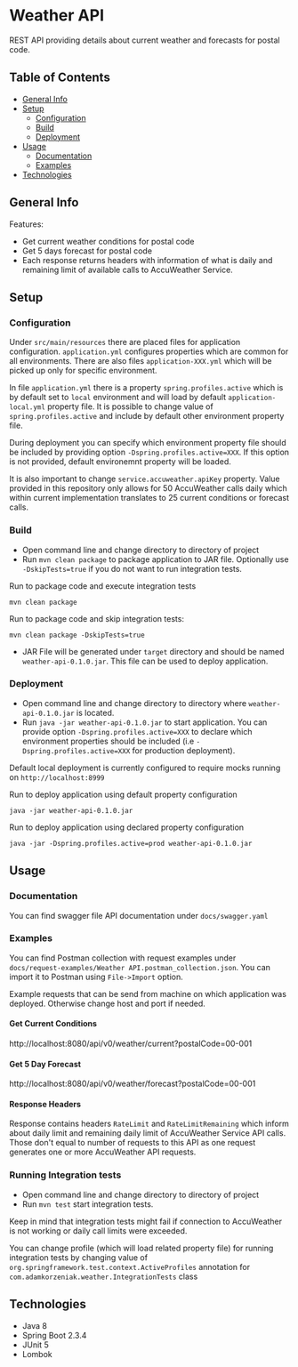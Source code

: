 # Weather API

REST API providing details about current weather and forecasts for postal code.

## Table of Contents

- [General Info](#general-info)
- [Setup](#setup)
  - [Configuration](#configuration)
  - [Build](#build)
  - [Deployment](#deployment)
- [Usage](#usage)
  - [Documentation](#documentation)
  - [Examples](#examples)
- [Technologies](#technologies)

## General Info

Features:
- Get current weather conditions for postal code
- Get 5 days forecast for postal code
- Each response returns headers with information of what is daily and remaining limit of available calls to AccuWeather Service.

## Setup

### Configuration

Under `src/main/resources` there are placed files for application configuration. `application.yml` configures properties which are common for all environments. 
There are also files `application-XXX.yml` which will be picked up only for specific environment.

In file `application.yml` there is a property `spring.profiles.active` which is by default set to `local` environment and will load by default `application-local.yml` property file.
It is possible to change value of `spring.profiles.active` and include by default other environment property file.

During deployment you can specify which environment property file should be included by providing option `-Dspring.profiles.active=XXX`.
If this option is not provided, default environemnt property will be loaded.

It is also important to change `service.accuweather.apiKey` property. 
Value provided in this repository only allows for 50 AccuWeather calls daily which within current implementation translates to 25 current conditions or forecast calls.

### Build

- Open command line and change directory to directory of project
- Run `mvn clean package` to package application to JAR file. Optionally use `-DskipTests=true` if you do not want to run integration tests.

Run to package code and execute integration tests
```
mvn clean package
```

Run to package code and skip integration tests:
```
mvn clean package -DskipTests=true
```

- JAR File will be generated under `target` directory and should be named `weather-api-0.1.0.jar`. This file can be used to deploy application.

### Deployment

- Open command line and change directory to directory where `weather-api-0.1.0.jar` is located.
- Run `java -jar weather-api-0.1.0.jar` to start application. 
You can provide option `-Dspring.profiles.active=XXX` to declare which environment properties should be included (i.e `-Dspring.profiles.active=XXX` for production deployment).

Default local deployment is currently configured to require mocks running on `http://localhost:8999`

Run to deploy application using default property configuration
```
java -jar weather-api-0.1.0.jar
```

Run to deploy application using declared property configuration
```
java -jar -Dspring.profiles.active=prod weather-api-0.1.0.jar
```

## Usage

### Documentation

You can find swagger file API documentation under `docs/swagger.yaml`

### Examples

You can find Postman collection with request examples under `docs/request-examples/Weather API.postman_collection.json`. You can import it to Postman using `File->Import` option.

Example requests that can be send from machine on which application was deployed. Otherwise change host and port if needed.

#### Get Current Conditions

http://localhost:8080/api/v0/weather/current?postalCode=00-001

#### Get 5 Day Forecast

http://localhost:8080/api/v0/weather/forecast?postalCode=00-001

#### Response Headers

Response contains headers `RateLimit` and `RateLimitRemaining` which inform about daily limit and remaining daily limit of AccuWeather Service API calls.
Those don't equal to number of requests to this API as one request generates one or more AccuWeather API requests.

### Running Integration tests

- Open command line and change directory to directory of project
- Run `mvn test` start integration tests. 

Keep in mind that integration tests might fail if connection to AccuWeather is not working or daily call limits were exceeded.

You can change profile (which will load related property file) for running integration tests by changing value of `org.springframework.test.context.ActiveProfiles` annotation for `com.adamkorzeniak.weather.IntegrationTests` class


## Technologies

- Java 8
- Spring Boot 2.3.4
- JUnit 5
- Lombok